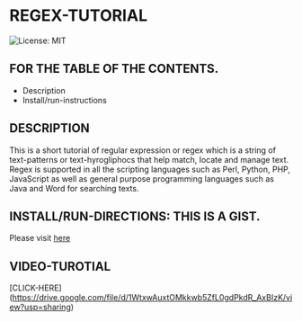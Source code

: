# REGEX-TUTORIAL
![License: MIT](https://img.shields.io/badge/License-MIT-yellow.svg)

## FOR THE TABLE OF THE CONTENTS.
* Description
* Install/run-instructions

## DESCRIPTION
This is a short tutorial of regular expression or regex which is a string of text-patterns or text-hyrogliphocs that help match, locate and manage text. Regex is supported in all the scripting languages such as Perl, Python, PHP, JavaScript as well as general purpose programming languages such as Java and Word for searching texts.

## INSTALL/RUN-DIRECTIONS: THIS IS A GIST.
Please visit [here](https://gist.github.com/andres-abreu/9b9d23553a6c4f856b859140d80633b6)

## VIDEO-TUROTIAL
[CLICK-HERE] (https://drive.google.com/file/d/1WtxwAuxtOMkkwb5ZfL0gdPkdR_AxBIzK/view?usp=sharing)
